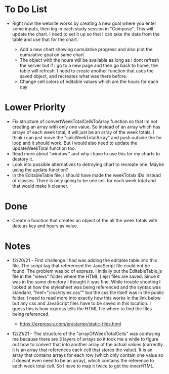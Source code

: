 # To Do List

* Right now the website works by creating a new goal where you enter some inputs, then log in each study session in "Compose". This will update the chart. I need to set it up so that I can take the data from the table and use that for the chart.


  * Add a new chart showing cumulative progress and also plot the cumulative goal on same chart
  * The object with the hours will be available as long as i dont refresh the server but if i go to a new page and then go back to home, the table will refresh. I need to create another function that uses the saved object, and recreates what was there before.
  * Change cell colors of editable values which are the hours for each day

# Lower Priority

  * Fix structure of convertWeekTotalCellsToArray function so that Im not creating an array with only one value. So instead of an array which has arrays of each week total, it will just be an array of the week totals. I think i can just move the "calcWeekTotalArray" and push outside the for loop and it should work. But i would also need to update the updateWeekTotal function too.
  * Read more about "window." and why i have to use this for my charts to destory it.
  * Look into possible alternatives to detroying chart to recreate one. Maybe using the update function?
  * In the EditableTable file, i should have made the weekTotalx IDs instead of classes. There is only going to be one cell for each week total and that would make it cleaner.

# Done

* Create a function that creates an object of the all the week totals with date as key and hours as value.


# Notes

* 12/20/21 - First challenge I had was adding the editable table into this file. The script tag that referenced the JavaScript file could not be found. The problem was bc of express. I initially put the EditableTable.js file in the "views" folder where the HTML (.ejs) files are saved. Since it was in the same directory I thought it was fine. While trouble shooting I looked at how the stylesheet was being referenced and the syntax was standard, "href="/css/styles.css"" but the css file itself was in the public folder. I need to read more into exactly how this works in the link below but any css and JavaScript files have to be saved in this location. I guess this is how express tells the HTML file where to find the files being referenced.

  * https://expressjs.com/en/starter/static-files.html

* 12/21/21 - The structure of the "arrayOfWeekTotalCells" was confusing me because there are 3 layers of arrays so it took me a while to figure out how to convert that into another array of the actual values (currently it is an array that references each cell that stores the value). It is an array that contains arrays for each row (which only contain one value so it doesnt even need to be an array), which contains the reference to each week total cell. So I have to map it twice to get the innerHTML.
